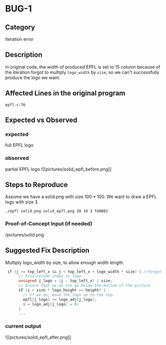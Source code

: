 # BUG-1
## Category
Iteration error

## Description
in original code, the width of produced EPFL is set to 15 column because of the iteration forgot to multiply `logo_width` by `size`, so we can't successfully produce the logo we want.

## Affected Lines in the original program
`epfl.c:76`

## Expected vs Observed
### expected
full EPFL logo
### observed
partial EPFL logo
![[pictures/solid_epfl_before.png]]

## Steps to Reproduce
Assume we have a solid.png with size 100 * 100. We want to draw a EPFL logo with size 3.
```shell
./epfl solid.png solid_epfl.png 10 10 3 fe0002
```

### Proof-of-Concept Input (if needed)
/pictures/solid.png

## Suggested Fix Description
Multiply logo_width by size, to allow enough width length:
```c
 if (j >= top_left_x && j < top_left_x + logo_width * size) { //forgot *size
      // Find column index in logo
      unsigned j_logo = (j - top_left_x) / size;
      // Ensure that we do not go below the bottom of the picture
      if (i + size * logo_height >= height) {
        // If we do, move the logo up to the top.
        epfl[j_logo] += logo_adj[j_logo];
        i = logo_adj[j_logo] = 0;
      }
      ...
```

### current output
![[pictures/solid_epfl_after.png]]